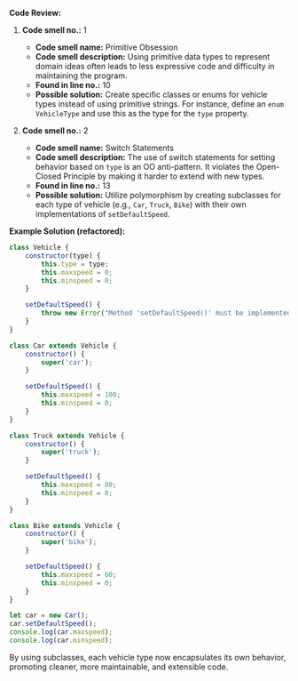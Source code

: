 **Code Review:**

1. **Code smell no.:** 1
   - **Code smell name:** Primitive Obsession
   - **Code smell description:** Using primitive data types to represent domain ideas often leads to less expressive code and difficulty in maintaining the program.
   - **Found in line no.:** 10
   - **Possible solution:** Create specific classes or enums for vehicle types instead of using primitive strings. For instance, define an `enum VehicleType` and use this as the type for the `type` property.

2. **Code smell no.:** 2
   - **Code smell name:** Switch Statements
   - **Code smell description:** The use of switch statements for setting behavior based on `type` is an OO anti-pattern. It violates the Open-Closed Principle by making it harder to extend with new types.
   - **Found in line no.:** 13
   - **Possible solution:** Utilize polymorphism by creating subclasses for each type of vehicle (e.g., `Car`, `Truck`, `Bike`) with their own implementations of `setDefaultSpeed`.

**Example Solution (refactored):**

```javascript
class Vehicle {
    constructor(type) {
        this.type = type;
        this.maxspeed = 0;
        this.minspeed = 0;
    }

    setDefaultSpeed() {
        throw new Error("Method 'setDefaultSpeed()' must be implemented.");
    }
}

class Car extends Vehicle {
    constructor() {
        super('car');
    }

    setDefaultSpeed() {
        this.maxspeed = 100;
        this.minspeed = 0;
    }
}

class Truck extends Vehicle {
    constructor() {
        super('truck');
    }

    setDefaultSpeed() {
        this.maxspeed = 80;
        this.minspeed = 0;
    }
}

class Bike extends Vehicle {
    constructor() {
        super('bike');
    }

    setDefaultSpeed() {
        this.maxspeed = 60;
        this.minspeed = 0;
    }
}

let car = new Car();
car.setDefaultSpeed();
console.log(car.maxspeed);
console.log(car.minspeed);
```

By using subclasses, each vehicle type now encapsulates its own behavior, promoting cleaner, more maintainable, and extensible code.